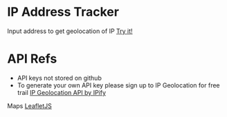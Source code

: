 # IP Address Tracker
Input address to get geolocation of IP
[Try it!](http://rpj-dev.com/ip-tracker/)

# API Refs
- API keys not stored on github 
- To generate your own API key please sign up to IP Geolocation for free trail 
[IP Geolocation API by IPify](https://geo.ipify.org/)

Maps
[LeafletJS](https://leafletjs.com/)
